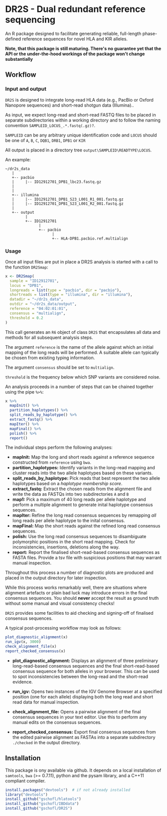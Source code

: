 
<!-- README.md is generated from README.Rmd. Please edit that file -->
DR2S - Dual redundant reference sequencing
==========================================

An R package designed to facilitate generating reliable, full-length phase-defined reference sequences for novel HLA and KIR alleles.

**Note, that this package is still maturing. There's no guarantee yet that the API or the under-the-hood workings of the package won't change substantially**

Workflow
--------

### Input and output

`DR2S` is designed to integrate long-read HLA data (e.g., PacBio or Oxford Nanopore sequences) and short-read shotgun data (Illumina)..

As input, we expect long-read and short-read FASTQ files to be placed in separate subdirectories within a working directory and to follow the naming convention `SAMPLEID_LOCUS_.*.fastq(.gz)?`.

`SAMPLEID` can be any arbitrary unique identification code and `LOCUS` should be one of `A`, `B`, `C`, `DQB1`, `DRB1`, `DPB1` or `KIR` 

All output is placed in a directory tree `output\SAMPLEID\READTYPE\LOCUS`.

An example:

    ~/dr2s_data
       |
       +-- pacbio
       |     |-- ID12912701_DPB1_lbc23.fastq.gz
       |
       |
       +-- illumina
       |     |-- ID12912701_DPB1_S23_L001_R1_001.fastq.gz
       |     |-- ID12912701_DPB1_S23_L001_R2_001.fastq.gz
       |
       +-- output
             |
             +-- ID12912701
                   |
                   +-- pacbio
                         |
                         +-- HLA-DPB1.pacbio.ref.multialign
                     

### Usage

Once all input files are put in place a DR2S analysis is started with a call to the function `DR2Smap`:

``` r
x <- DR2Smap(
  sample = "ID12912701",
  locus = "DPB1",
  longreads = list(type = "pacbio", dir = "pacbio"),
  shortreads = list(type = "illumina", dir = "illumina"),
  datadir = "~/dr2s_data",
  outdir = "~/dr2s_data/output",
  reference = "04:02:01:01",
  consensus = "multialign",
  threshold = 0.2
)
```

This call generates an `R6` object of class `DR2S` that encapsulates all data and methods for all subsequent analysis steps.

The argument `reference` is the name of the allele against which an initial mapping of the long reads will be performed. A suitable allele can typically be chosen from existing typing information.

The argument `consensus` should be set to `multialign`.

`threshold` is the frequency below which SNP variants are considered noise.

An analysis proceeds in a number of steps that can be chained together using the pipe `%>%`:

``` r
x %>% 
  mapInit() %>% 
  partition_haplotypes() %>% 
  split_reads_by_haplotype() %>% 
  extract_fastq() %>% 
  mapIter() %>% 
  mapFinal() %>% 
  polish() %>% 
  report()
```

The individual steps perform the following analyses:

-   **mapInit:** Map the long and short reads against a reference sequence constructed from `reference` using `bwa`.
-   **partition\_haplotypes:** Identify variants in the long-read mapping and cluster reads into the two allele haplotypes based on these variants.
-   **split\_reads\_by\_haplotype:** Pick reads that best represent the two allele haplotypes based on a *haplotype membership score*.
-   **extract\_fastq:** Extract the chosen reads from the alignment file and write the data as FASTQs into two subdirectories `A` and `B`
-   **map1:** Pick a maximum of 40 long reads per allele haplotype and perform a multiple alignment to generate inital haplotype consensus sequences.
-   **mapIter:** Refine the long read consensus sequences by remapping *all* long reads per allele haplotype to the inital consensus.
-   **mapFinal:** Map the short reads against the refined long read consensus sequences.
-   **polish:** Use the long read consensus sequences to disambiguate polymorphic positions in the short read mapping. Check for inconsistencies, insertions, deletions along the way.
-   **report:** Report the finalised short-read-based consensus sequences as FASTA files. Provide a tsv file with suspicious positions that may warrant manual inspection.

Throughout this process a number of diagnostic plots are produced and placed in the output directory for later inspection.

While this process works remarkably well, there are situations where alignment artefacts or plain bad luck may introduce errors in the final consensus sequences. You should **never** accept the result as ground truth without some manual and visual consistency checks!

`DR2S` provides some facilities to aid checking and signing-off of finalised consensus sequences.

A typical post-processing workflow may look as follows:

``` r
plot_diagnostic_alignment(x)
run_igv(x, 3000)
check_alignment_file(x)
report_checked_consensus(x)
```

-   **plot\_diagnostic\_alignment:** Displays an alignment of three preliminary long-read-based consensus sequences and the final short-read-based consensus sequence for both alleles in your browser. This can be used to spot inconsistencies between the long-read and the short-read evidence.

-   **run\_igv:** Opens two instances of the IGV Genome Browser at a specified position (one for each allele) displaying both the long read and short read data for manual inspection.

-   **check\_alignment\_file:** Opens a pairwise alignment of the final consensus sequences in your text editor. Use this to perform any manual edits on the consensus sequences.

-   **report\_checked\_consensus:** Export final consensus sequences from the edited pairwise alignment as FASTAs into a separate subdirectory `./checked` in the output directory.

Installation
------------

This package is ony available via github. It depends on a local installation of `samtools`, `bwa` (&gt;= 0.7.11), python and the pysam library, and a C++11 compliant compiler.

``` r
install.packages("devtools")  # if not already installed
library("devtools")
install_github("gschofl/hlatools")
install_github("gschofl/IBDdata")
install_github("gschofl/DR2S")
```
